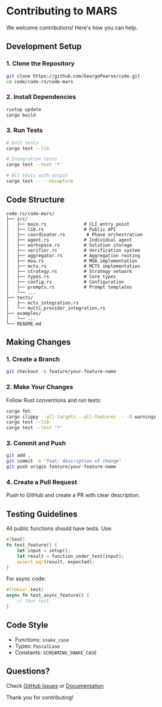 # Contributing to MARS

We welcome contributions! Here's how you can help.

## Development Setup

### 1. Clone the Repository

```bash
git clone https://github.com/GeorgePearse/code.git
cd code/code-rs/code-mars
```

### 2. Install Dependencies

```bash
rustup update
cargo build
```

### 3. Run Tests

```bash
# Unit tests
cargo test --lib

# Integration tests
cargo test --test '*'

# All tests with output
cargo test -- --nocapture
```

## Code Structure

```
code-rs/code-mars/
├── src/
│   ├── main.rs              # CLI entry point
│   ├── lib.rs               # Public API
│   ├── coordinator.rs        # Phase orchestration
│   ├── agent.rs             # Individual agent
│   ├── workspace.rs         # Solution storage
│   ├── verifier.rs          # Verification system
│   ├── aggregator.rs        # Aggregation routing
│   ├── moa.rs               # MOA implementation
│   ├── mcts.rs              # MCTS implementation
│   ├── strategy.rs          # Strategy network
│   ├── types.rs             # Core types
│   ├── config.rs            # Configuration
│   ├── prompts.rs           # Prompt templates
│   └── ...
├── tests/
│   ├── mcts_integration.rs
│   └── multi_provider_integration.rs
├── examples/
│   └── ...
└── README.md
```

## Making Changes

### 1. Create a Branch

```bash
git checkout -b feature/your-feature-name
```

### 2. Make Your Changes

Follow Rust conventions and run tests:

```bash
cargo fmt
cargo clippy --all-targets --all-features -- -D warnings
cargo test --lib
cargo test --test '*'
```

### 3. Commit and Push

```bash
git add .
git commit -m "feat: description of change"
git push origin feature/your-feature-name
```

### 4. Create a Pull Request

Push to GitHub and create a PR with clear description.

## Testing Guidelines

All public functions should have tests. Use:

```rust
#[test]
fn test_feature() {
    let input = setup();
    let result = function_under_test(input);
    assert_eq!(result, expected);
}
```

For async code:

```rust
#[tokio::test]
async fn test_async_feature() {
    // Your test
}
```

## Code Style

- Functions: `snake_case`
- Types: `PascalCase`
- Constants: `SCREAMING_SNAKE_CASE`

## Questions?

Check [GitHub Issues](https://github.com/GeorgePearse/code/issues) or [Documentation](../index.md)

Thank you for contributing!
